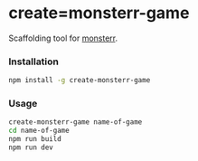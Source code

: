 # create=monsterr-game

Scaffolding tool for [monsterr](https://github.com/skbogner/monsterr).

### Installation
```bash
npm install -g create-monsterr-game
```

### Usage
```bash
create-monsterr-game name-of-game
cd name-of-game
npm run build
npm run dev
```
